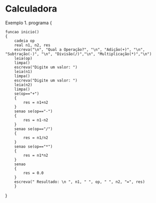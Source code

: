 # Calculadora
Exemplo 1. 
programa
{
	
	funcao inicio()
	{
		cadeia op
		real n1, n2, res
		escreva("\n", "Qual a Operação?", "\n", "Adição(+)", "\n", "Subtração(-)", "\n", "Divisão(/)","\n", "Multiplicação(*)","\n")
		leia(op)
		limpa()
		escreva("Digite um valor: ")
		leia(n1)
		limpa()
		escreva("Digite um valor: ")
		leia(n2)
		limpa()
		se(op=="+")
		{
			res = n1+n2
		}
		senao se(op=="-")
		{
			res = n1-n2
		}
		senao se(op=="/")
		{
			res = n1/n2 
		}
		senao se(op=="*")
		{
			res = n1*n2
		}
		senao
		{
			res = 0.0
		}
		escreva(" Resultado: \n ", n1, " ", op, " ", n2, "=", res)
		}
}

